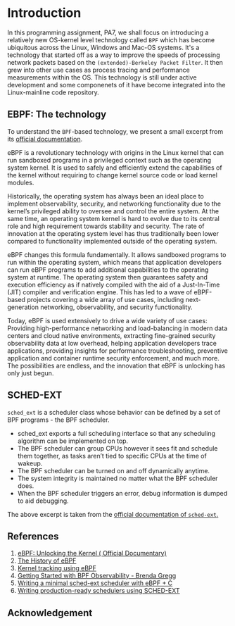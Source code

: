 # Introduction
In this programming assignment, PA7, we shall focus on introducing a relatively new OS-kernel level technology called `BPF` which has become ubiquitous across the Linux, Windows and Mac-OS systems. It's a technology that started off as a way to improve the speeds of processing network packets based on the `(extended)-Berkeley Packet Filter`. It then grew into other use cases as process tracing and performance measurements within the OS. This technology is still under active development and some componenets of it have become integrated into the Linux-mainline code repository. 

## EBPF: The technology

To understand the `BPF`-based technology, we present a small excerpt from its [official documentation](https://ebpf.io/what-is-ebpf/).

eBPF is a revolutionary technology with origins in the Linux kernel that can run sandboxed programs in a privileged context such as the operating system kernel. It is used to safely and efficiently extend the capabilities of the kernel without requiring to change kernel source code or load kernel modules.

Historically, the operating system has always been an ideal place to implement observability, security, and networking functionality due to the kernel’s privileged ability to oversee and control the entire system. At the same time, an operating system kernel is hard to evolve due to its central role and high requirement towards stability and security. The rate of innovation at the operating system level has thus traditionally been lower compared to functionality implemented outside of the operating system.

eBPF changes this formula fundamentally. It allows sandboxed programs to run within the operating system, which means that application developers can run eBPF programs to add additional capabilities to the operating system at runtime. The operating system then guarantees safety and execution efficiency as if natively compiled with the aid of a Just-In-Time (JIT) compiler and verification engine. This has led to a wave of eBPF-based projects covering a wide array of use cases, including next-generation networking, observability, and security functionality.

Today, eBPF is used extensively to drive a wide variety of use cases: Providing high-performance networking and load-balancing in modern data centers and cloud native environments, extracting fine-grained security observability data at low overhead, helping application developers trace applications, providing insights for performance troubleshooting, preventive application and container runtime security enforcement, and much more. The possibilities are endless, and the innovation that eBPF is unlocking has only just begun.


## SCHED-EXT

`sched_ext` is a scheduler class whose behavior can be defined by a set of BPF programs - the BPF scheduler.

+ sched_ext exports a full scheduling interface so that any scheduling algorithm can be implemented on top.
+ The BPF scheduler can group CPUs however it sees fit and schedule them together, as tasks aren’t tied to specific CPUs at the time of wakeup.
+ The BPF scheduler can be turned on and off dynamically anytime.
+ The system integrity is maintained no matter what the BPF scheduler does. 
+ When the BPF scheduler triggers an error, debug information is dumped to aid debugging. 

The above excerpt is taken from the [official documentation of `sched-ext`.](https://docs.kernel.org/scheduler/sched-ext.html)



## References
1. [eBPF: Unlocking the Kernel ( Official Documentary)](https://www.youtube.com/watch?v=Wb_vD3XZYOA)
2. [The History of eBPF](https://www.youtube.com/watch?v=sYxUOKi3Q00)
3. [Kernel tracking using eBPF](https://www.youtube.com/watch?v=JqnWp6X6otw)
4. [Getting Started with BPF Observability - Brenda Gregg](https://www.youtube.com/watch?v=bGAVrtb_tFs)
5. [Writing a minimal sched-ext scheduler with eBPF + C](https://www.youtube.com/watch?v=cDM_bNKbBII)
6. [Writing production-ready schedulers using SCHED-EXT](https://www.youtube.com/watch?v=KoBwlQ0AQzg)


## Acknowledgement